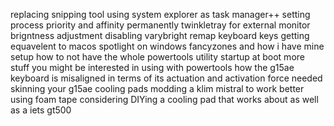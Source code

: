 replacing snipping tool
using system explorer as task manager++
setting process priority and affinity permanently
twinkletray for external monitor brigntness adjustment
disabling varybright
remap keyboard keys
getting equavelent to macos spotlight on windows
fancyzones and how i have mine setup
how to not have the whole powertools utility startup at boot
more stuff you might be interested in using with powertools
how the g15ae keyboard is misaligned in terms of its actuation and activation force needed
skinning your g15ae
cooling pads
modding a klim mistral to work better using foam tape
considering DIYing a cooling pad that works about as well as a iets gt500
